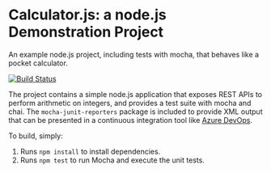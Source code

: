 Calculator.js: a node.js Demonstration Project
==============================================
An example node.js project, including tests with mocha, that behaves like
a pocket calculator.

[![Build Status](https://dev.azure.com/fersabiblioteca/Configuring%20Agent%20Pools%20and%20Understanding%20Pipeline%20Styles/_apis/build/status/fersalazarbox.democalc?branchName=master)](https://dev.azure.com/fersabiblioteca/Configuring%20Agent%20Pools%20and%20Understanding%20Pipeline%20Styles/_build/latest?definitionId=4&branchName=master)

The project contains a simple node.js application that exposes REST APIs
to perform arithmetic on integers, and provides a test suite with mocha
and chai.  The `mocha-junit-reporters` package is included to provide XML
output that can be presented in a continuous integration tool like
[Azure DevOps](https://azure.com/devops).

To build, simply:

1. Runs `npm install` to install dependencies.
2. Runs `npm test` to run Mocha and execute the unit tests.

